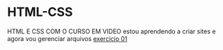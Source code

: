 # HTML-CSS
 HTML E CSS COM O CURSO EM VIDEO
estou aprendendo a criar sites e agora vou gerenciar arquivos
<a href="https://ericvieira2001.github.io/HTML-CSS/EXERCICIOS/EX-01/index.html"> exercicio 01</a>